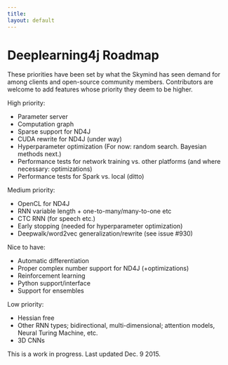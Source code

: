 ```yaml
---
title: 
layout: default
---
```


# Deeplearning4j Roadmap

These priorities have been set by what the Skymind has seen demand for among clients and open-source community members. Contributors are welcome to add features whose priority they deem to be higher. 

High priority:

* Parameter server
* Computation graph
* Sparse support for ND4J
* CUDA rewrite for ND4J (under way)
* Hyperparameter optimization (For now: random search. Bayesian methods next.)
* Performance tests for network training vs. other platforms (and where necessary: optimizations)
* Performance tests for Spark vs. local (ditto)

Medium priority:

* OpenCL for ND4J
* RNN variable length + one-to-many/many-to-one etc
* CTC RNN (for speech etc.)
* Early stopping (needed for hyperparameter optimization)
* Deepwalk/word2vec generalization/rewrite (see issue #930)

Nice to have:

* Automatic differentiation
* Proper complex number support for ND4J (+optimizations)
* Reinforcement learning
* Python support/interface
* Support for ensembles

Low priority:

* Hessian free
* Other RNN types; bidirectional, multi-dimensional; attention models, Neural Turing Machine, etc.
* 3D CNNs

This is a work in progress. Last updated Dec. 9 2015.
